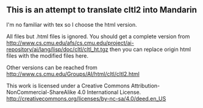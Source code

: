 ## This is an attempt to translate cltl2 into Mandarin

I'm no familiar with tex so I choose the html version.

All files but .html files is ignored. You should get a complete version from http://www.cs.cmu.edu/afs/cs.cmu.edu/project/ai-repository/ai/lang/lisp/doc/cltl/cltl_ht.tgz
then you can replace origin html files with the modified files here.

Other versions can be reached from http://www.cs.cmu.edu/Groups/AI/html/cltl/cltl2.html

This work is licensed under a Creative Commons Attribution-NonCommercial-ShareAlike 4.0 International License.
http://creativecommons.org/licenses/by-nc-sa/4.0/deed.en_US
